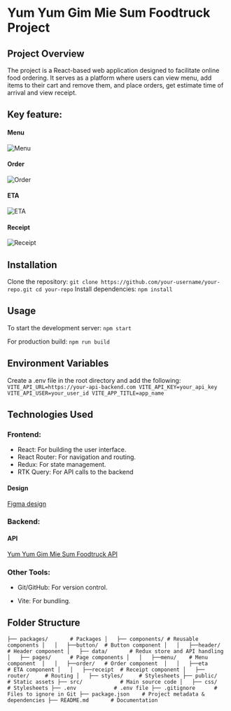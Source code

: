 # Yum Yum Gim Mie Sum Foodtruck Project

## Project Overview

The project is a React-based web application designed to facilitate online food ordering. It serves as a platform where users can view menu, add items to their cart and remove them, and place orders, get estimate time of arrival and view receipt.

## Key feature:

#### Menu

![Menu](./pics/menu.png)

#### Order

![Order](./pics/order.png)

#### ETA

![ETA](./pics/eta.png)

#### Receipt

![Receipt](./pics/receipt.png)

## Installation

Clone the repository:
`git clone https://github.com/your-username/your-repo.git
cd your-repo`
Install dependencies:
`npm install`

## Usage

To start the development server:
`npm start`

For production build:
`npm run build`

## Environment Variables

Create a .env file in the root directory and add the following:
`VITE_API_URL=https://your-api-backend.com
VITE_API_KEY=your_api_key
VITE_API_USER=your_user_id
VITE_APP_TITLE=app_name`

## Technologies Used

### Frontend:

- React: For building the user interface.
- React Router: For navigation and routing.
- Redux: For state management.
- RTK Query: For API calls to the backend

#### Design

[Figma design](https://www.figma.com/design/F4xsg9ohm9DItrp1sRGOtT/Yum-Yum-Gimme-sum---frontend?node-id=1-85&t=CP5YIFXIJVhCFhPZ-0/)

### Backend:

#### API

[Yum Yum Gim Mie Sum Foodtruck API](http://yumyum-assets.s3-website.eu-north-1.amazonaws.com/)

### Other Tools:

- Git/GitHub: For version control.

- Vite: For bundling.

## Folder Structure

`├── packages/       # Packages
│   ├── components/ # Reusable components
│   │   ├──button/  # Button component
│   │   ├──header/  # Header component
│   ├── data/       # Redux store and API handling
│   ├── pages/      # Page components
│   │   ├──menu/    # Menu component 
│   │   ├──order/   # Order component 
│   │   ├──eta      # ETA component
│   │   ├──receipt  # Receipt component
│   ├── router/     # Routing
│   ├── styles/     # Stylesheets
├── public/         # Static assets
├── src/            # Main source code
│   ├── css/        # Stylesheets
├── .env            # .env file
├── .gitignore      # Files to ignore in Git
├── package.json    # Project metadata & dependencies
├── README.md       # Documentation`
